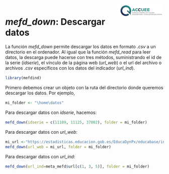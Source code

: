 
<img src="man/figures/accuee.png" align="right" width="150"/>

# *mefd_down*: Descargar datos

La función *mefd_down* permite descargar los datos en formato *.csv* a
un directorio en el ordenador. Al igual que la función *mefd_read* para
leer datos, la descarga puede hacerse con tres métodos, suministrando el
id de la serie (*idserie*), el vínculo de la página web (*url_web*) o el
url del archivo o archivos *.csv* específicos con los datos del
indicador (*url_ind*).

``` r
library(mefdind)
```

Primero debemos crear un objeto con la ruta del directorio donde
queremos descargar los datos. Por ejemplo,

``` r
mi_folder <- "\home\datos"
```

Para descargar datos con *idserie*, hacemos:

``` r
mefd_down(idserie = c(11109, 11125, 37002), folder = mi_folder)
```

Para descargar datos con *url_web*:

``` r
mi_url <-"https://estadisticas.educacion.gob.es/EducaDynPx/educabase/index.htm?type=pcaxis&path=/no-universitaria/centros/centrosyunid/series/unidades_esc&file=pcaxis&l=s0"
mefd_down(url_web = mi_url, folder = mi_folder)
```

Para descargar datos con *url_ind*:

``` r
mefd_down(url_ind=meta_mefd$url[c(1, 3, 5)], folder = mi_folder)
```
